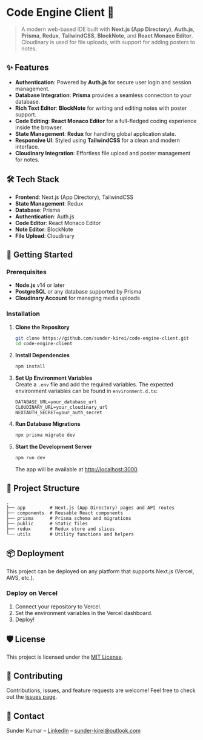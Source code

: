 # Code Engine Client 🚀

> A modern web-based IDE built with **Next.js (App Directory)**, **Auth.js**, **Prisma**, **Redux**, **TailwindCSS**, **BlockNote**, and **React Monaco Editor**. Cloudinary is used for file uploads, with support for adding posters to notes.

## ✨ Features

- **Authentication**: Powered by **Auth.js** for secure user login and session management.
- **Database Integration**: **Prisma** provides a seamless connection to your database.
- **Rich Text Editor**: **BlockNote** for writing and editing notes with poster support.
- **Code Editing**: **React Monaco Editor** for a full-fledged coding experience inside the browser.
- **State Management**: **Redux** for handling global application state.
- **Responsive UI**: Styled using **TailwindCSS** for a clean and modern interface.
- **Cloudinary Integration**: Effortless file upload and poster management for notes.

## 🛠️ Tech Stack

- **Frontend**: Next.js (App Directory), TailwindCSS
- **State Management**: Redux
- **Database**: Prisma
- **Authentication**: Auth.js
- **Code Editor**: React Monaco Editor
- **Note Editor**: BlockNote
- **File Upload**: Cloudinary

## 🚀 Getting Started

### Prerequisites

- **Node.js** v14 or later
- **PostgreSQL** or any database supported by Prisma
- **Cloudinary Account** for managing media uploads

### Installation

1. **Clone the Repository**

   ```bash
   git clone https://github.com/sunder-kirei/code-engine-client.git
   cd code-engine-client
   ```

2. **Install Dependencies**

   ```bash
   npm install
   ```

3. **Set Up Environment Variables**  
   Create a `.env` file and add the required variables. The expected environment variables can be found in `environment.d.ts`:

   ```
   DATABASE_URL=your_database_url
   CLOUDINARY_URL=your_cloudinary_url
   NEXTAUTH_SECRET=your_auth_secret
   ```

4. **Run Database Migrations**

   ```bash
   npx prisma migrate dev
   ```

5. **Start the Development Server**
   ```bash
   npm run dev
   ```
   The app will be available at [http://localhost:3000](http://localhost:3000).

## 📂 Project Structure

```plaintext
.
├── app         # Next.js (App Directory) pages and API routes
├── components  # Reusable React components
├── prisma      # Prisma schema and migrations
├── public      # Static files
├── redux       # Redux store and slices
└── utils       # Utility functions and helpers
```

## 📦 Deployment

This project can be deployed on any platform that supports Next.js (Vercel, AWS, etc.).

### Deploy on Vercel

1. Connect your repository to Vercel.
2. Set the environment variables in the Vercel dashboard.
3. Deploy!

## 🛡️ License

This project is licensed under the [MIT License](LICENSE).

## 🤝 Contributing

Contributions, issues, and feature requests are welcome! Feel free to check out the [issues page](https://github.com/sunder-kirei/code-engine-client/issues).

## 📧 Contact

Sunder Kumar – [LinkedIn](https://www.linkedin.com/in/sunder-kirei/) – sunder-kirei@outlook.com
